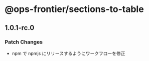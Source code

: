 # @ops-frontier/sections-to-table

## 1.0.1-rc.0

### Patch Changes

-   npm で npmjs にリリースするようにワークフローを修正
